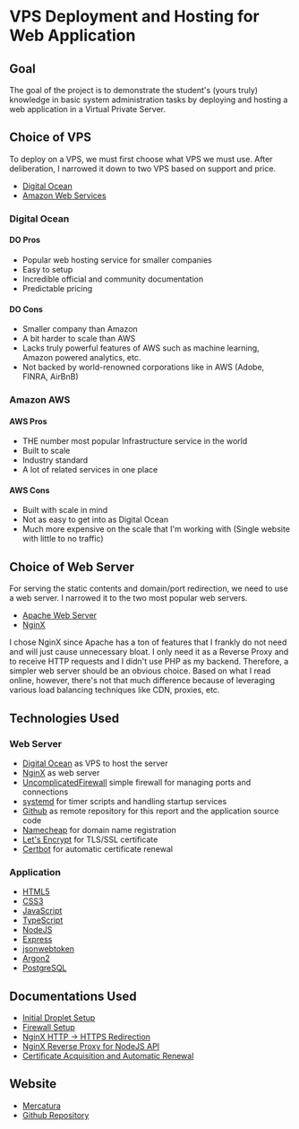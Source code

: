 # VPS Deployment and Hosting for Web Application

## Goal

The goal of the project is to demonstrate the student's (yours truly) knowledge
in basic system administration tasks by deploying and hosting a web application
in a Virtual Private Server.

## Choice of VPS

To deploy on a VPS, we must first choose what VPS we must use. After
deliberation, I narrowed it down to two VPS based on support and price.

- [Digital Ocean](https://www.digitalocean.com/)
- [Amazon Web Services](https://aws.amazon.com/)

### Digital Ocean

#### DO Pros

- Popular web hosting service for smaller companies
- Easy to setup
- Incredible official and community documentation
- Predictable pricing

#### DO Cons

- Smaller company than Amazon
- A bit harder to scale than AWS
- Lacks truly powerful features of AWS such as machine learning, Amazon powered
  analytics, etc.
- Not backed by world-renowned corporations like in AWS (Adobe, FINRA, AirBnB)

### Amazon AWS

#### AWS Pros

- THE number most popular Infrastructure service in the world
- Built to scale
- Industry standard
- A lot of related services in one place

#### AWS Cons

- Built with scale in mind
- Not as easy to get into as Digital Ocean
- Much more expensive on the scale that I'm working with (Single website with
  little to no traffic)

## Choice of Web Server

For serving the static contents and domain/port redirection, we need to use a
web server. I narrowed it to the two most popular web servers.

- [Apache Web Server](https://httpd.apache.org/)
- [NginX](https://www.nginx.com/)

I chose NginX since Apache has a ton of features that I frankly do not need and
will just cause unnecessary bloat. I only need it as a Reverse Proxy and
to receive HTTP requests and I didn't use PHP as my backend. Therefore, a
simpler web server should be an obvious choice. Based on what I read
online, however, there's not that much difference because of leveraging various load
balancing techniques like CDN, proxies, etc.

## Technologies Used

### Web Server

- [Digital Ocean](https://www.digitalocean.com/) as VPS to host the server
- [NginX](https://www.nginx.com/) as web server
- [UncomplicatedFirewall](https://wiki.ubuntu.com/UncomplicatedFirewall) simple
  firewall for managing ports and connections
- [systemd](https://systemd.io/) for timer scripts and handling startup services
- [Github](https://github.com) as remote repository for this report and the
  application source code
- [Namecheap](https://www.namecheap.com/) for domain name registration
- [Let's Encrypt](https://letsencrypt.org/) for TLS/SSL certificate
- [Certbot](https://certbot.eff.org/) for automatic certificate renewal

### Application

- [HTML5](https://html.spec.whatwg.org/multipage/)
- [CSS3](https://www.w3.org/TR/CSS/#css)
- [JavaScript](https://www.ecma-international.org/publications-and-standards/standards/ecma-262/)
- [TypeScript](https://www.typescriptlang.org/)
- [NodeJS](https://nodejs.org/en/)
- [Express](https://expressjs.com/)
- [jsonwebtoken](https://github.com/auth0/node-jsonwebtoken)
- [Argon2](https://github.com/ranisalt/node-argon2)
- [PostgreSQL](https://www.postgresql.org/)

## Documentations Used

- [Initial Droplet Setup](https://www.digitalocean.com/community/tutorials/initial-server-setup-with-ubuntu-18-04)
- [Firewall Setup](https://www.digitalocean.com/community/tutorials/how-to-set-up-a-firewall-with-ufw-on-ubuntu-20-04)
- [NginX HTTP -> HTTPS Redirection](https://linuxize.com/post/redirect-http-to-https-in-nginx/)
- [NginX Reverse Proxy for NodeJS API](https://www.tecmint.com/nginx-as-reverse-proxy-for-nodejs-app/)
- [Certificate Acquisition and Automatic Renewal](https://certbot.eff.org/instructions?ws=nginx&os=ubuntubionic)

## Website

- [Mercatura](https://mercatura.xyz)
- [Github Repository](https://github.com/reimarrosas/DigitalOcean_VPS_Project_Unix)
